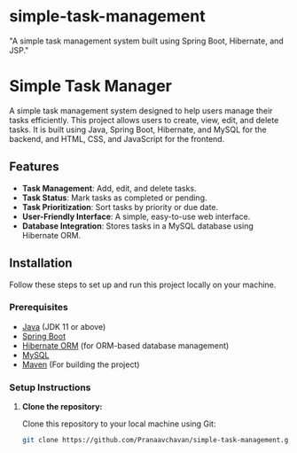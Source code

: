# simple-task-management
 "A simple task management system built using Spring Boot, Hibernate, and JSP."
# Simple Task Manager

A simple task management system designed to help users manage their tasks efficiently. This project allows users to create, view, edit, and delete tasks. It is built using Java, Spring Boot, Hibernate, and MySQL for the backend, and HTML, CSS, and JavaScript for the frontend.

## Features

- **Task Management**: Add, edit, and delete tasks.
- **Task Status**: Mark tasks as completed or pending.
- **Task Prioritization**: Sort tasks by priority or due date.
- **User-Friendly Interface**: A simple, easy-to-use web interface.
- **Database Integration**: Stores tasks in a MySQL database using Hibernate ORM.

## Installation

Follow these steps to set up and run this project locally on your machine.

### Prerequisites

- [Java](https://www.oracle.com/java/technologies/javase-jdk11-downloads.html) (JDK 11 or above)
- [Spring Boot](https://spring.io/projects/spring-boot)
- [Hibernate ORM](https://hibernate.org/) (for ORM-based database management)
- [MySQL](https://www.mysql.com/)
- [Maven](https://maven.apache.org/) (For building the project)

### Setup Instructions

1. **Clone the repository:**

   Clone this repository to your local machine using Git:
   ```bash
   git clone https://github.com/Pranaavchavan/simple-task-management.git
